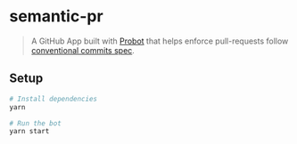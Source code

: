 # semantic-pr

> A GitHub App built with [Probot](https://github.com/probot/probot) that helps enforce pull-requests follow [conventional commits spec](https://conventionalcommits.org).

## Setup

```sh
# Install dependencies
yarn

# Run the bot
yarn start
```

